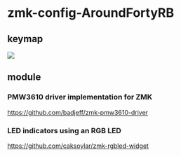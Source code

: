 # zmk-config-AroundFortyRB
## keymap
<img src="keymap-drawer/microball.svg" >

## module

### PMW3610 driver implementation for ZMK
https://github.com/badjeff/zmk-pmw3610-driver

### LED indicators using an RGB LED
https://github.com/caksoylar/zmk-rgbled-widget
